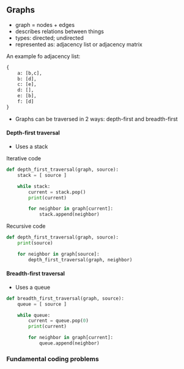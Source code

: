 ## Graphs

- graph = nodes + edges
- describes relations between things
- types: directed; undirected
- represented as: adjacency list or adjacency matrix

An example fo adjacency list:

```python
{
    a: [b,c],
    b: [d],
    c: [e],
    d: [],
    e: [b],
    f: [d]
}
```

- Graphs can be traversed in 2 ways: depth-first and breadth-first

#### Depth-first traversal

- Uses a stack

Iterative code

```python
def depth_first_traversal(graph, source):
    stack = [ source ]

    while stack:
        current = stack.pop()
        print(current)

        for neighbor in graph[current]:
            stack.append(neighbor)
```

Recursive code

```python
def depth_first_traversal(graph, source):
    print(source)

    for neighbor in graph[source]:
        depth_first_traversal(graph, neighbor)
```

#### Breadth-first traversal

- Uses a queue

```python
def breadth_first_traversal(graph, source):
    queue = [ source ]

    while queue:
        current = queue.pop(0)
        print(current)

        for neighbor in graph[current]:
            queue.append(neighbor)
```

### Fundamental coding problems

